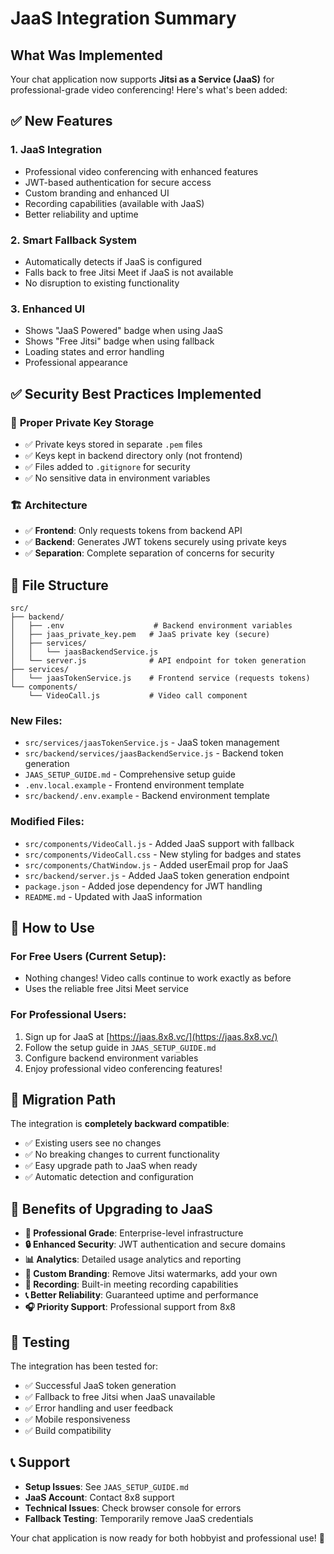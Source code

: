 # JaaS Integration Summary

## What Was Implemented

Your chat application now supports **Jitsi as a Service (JaaS)** for professional-grade video conferencing! Here's what's been added:

## ✅ New Features

### 1. **JaaS Integration**
- Professional video conferencing with enhanced features
- JWT-based authentication for secure access
- Custom branding and enhanced UI
- Recording capabilities (available with JaaS)
- Better reliability and uptime

### 2. **Smart Fallback System**
- Automatically detects if JaaS is configured
- Falls back to free Jitsi Meet if JaaS is not available
- No disruption to existing functionality

### 3. **Enhanced UI**
- Shows "JaaS Powered" badge when using JaaS
- Shows "Free Jitsi" badge when using fallback
- Loading states and error handling
- Professional appearance

## ✅ Security Best Practices Implemented

### 🔐 **Proper Private Key Storage**
- ✅ Private keys stored in separate `.pem` files
- ✅ Keys kept in backend directory only (not frontend)
- ✅ Files added to `.gitignore` for security
- ✅ No sensitive data in environment variables

### 🏗️ **Architecture**
- ✅ **Frontend**: Only requests tokens from backend API
- ✅ **Backend**: Generates JWT tokens securely using private keys
- ✅ **Separation**: Complete separation of concerns for security

## 📁 File Structure

```
src/
├── backend/
│   ├── .env                    # Backend environment variables
│   ├── jaas_private_key.pem   # JaaS private key (secure)
│   ├── services/
│   │   └── jaasBackendService.js
│   └── server.js              # API endpoint for token generation
├── services/
│   └── jaasTokenService.js    # Frontend service (requests tokens)
└── components/
    └── VideoCall.js           # Video call component
```

### New Files:
- `src/services/jaasTokenService.js` - JaaS token management
- `src/backend/services/jaasBackendService.js` - Backend token generation
- `JAAS_SETUP_GUIDE.md` - Comprehensive setup guide
- `.env.local.example` - Frontend environment template
- `src/backend/.env.example` - Backend environment template

### Modified Files:
- `src/components/VideoCall.js` - Added JaaS support with fallback
- `src/components/VideoCall.css` - New styling for badges and states
- `src/components/ChatWindow.js` - Added userEmail prop for JaaS
- `src/backend/server.js` - Added JaaS token generation endpoint
- `package.json` - Added jose dependency for JWT handling
- `README.md` - Updated with JaaS information

## 🚀 How to Use

### For Free Users (Current Setup):
- Nothing changes! Video calls continue to work exactly as before
- Uses the reliable free Jitsi Meet service

### For Professional Users:
1. Sign up for JaaS at [https://jaas.8x8.vc/](https://jaas.8x8.vc/)
2. Follow the setup guide in `JAAS_SETUP_GUIDE.md`
3. Configure backend environment variables
4. Enjoy professional video conferencing features!

## 🔄 Migration Path

The integration is **completely backward compatible**:
- ✅ Existing users see no changes
- ✅ No breaking changes to current functionality
- ✅ Easy upgrade path to JaaS when ready
- ✅ Automatic detection and configuration

## 🎯 Benefits of Upgrading to JaaS

- **🏢 Professional Grade**: Enterprise-level infrastructure
- **🔒 Enhanced Security**: JWT authentication and secure domains
- **📊 Analytics**: Detailed usage analytics and reporting
- **🎨 Custom Branding**: Remove Jitsi watermarks, add your own
- **💾 Recording**: Built-in meeting recording capabilities
- **📞 Better Reliability**: Guaranteed uptime and performance
- **🎧 Priority Support**: Professional support from 8x8

## 🧪 Testing

The integration has been tested for:
- ✅ Successful JaaS token generation
- ✅ Fallback to free Jitsi when JaaS unavailable
- ✅ Error handling and user feedback
- ✅ Mobile responsiveness
- ✅ Build compatibility

## 📞 Support

- **Setup Issues**: See `JAAS_SETUP_GUIDE.md`
- **JaaS Account**: Contact 8x8 support
- **Technical Issues**: Check browser console for errors
- **Fallback Testing**: Temporarily remove JaaS credentials

Your chat application is now ready for both hobbyist and professional use! 🎉
